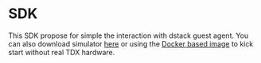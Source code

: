 # SDK

This SDK propose for simple the interaction with dstack guest agent. You can also download simulator [here](https://github.com/Leechael/dstack-simulator/releases) or using the [Docker based image](https://hub.docker.com/r/phalanetwork/dstack-simulator) to kick start without real TDX hardware.

